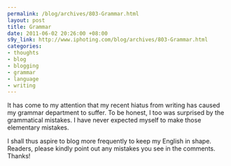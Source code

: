 ```yaml
--- 
permalink: /blog/archives/803-Grammar.html
layout: post
title: Grammar
date: 2011-06-02 20:26:00 +08:00
s9y_link: http://www.iphoting.com/blog/archives/803-Grammar.html
categories: 
- thoughts
- blog
- blogging
- grammar
- language
- writing
---
```

<p class="whiteline"><p>It has come to my attention that my recent hiatus from writing has caused my grammar department to suffer. To be honest, I too was surprised by the grammatical mistakes. I have never expected myself to make those elementary mistakes.</p>
</p><p class="break"><p>I shall thus aspire to blog more frequently to keep my English in shape. Readers, please kindly point out any mistakes you see in the comments. Thanks!</p></p>
